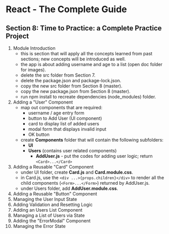 # React - The Complete Guide

## Section 8: Time to Practice: a Complete Practice Project

1. Module Introduction
   - this is section that will apply all the concepts learned from past sections; new concepts will be introduced as well.
   - the app is about adding username and age to a list (open doc folder for images).
   - delete the src folder from Section 7.
   - delete the package.json and package-lock.json.
   - copy the new src folder from Section 8 (master).
   - copy the new package.json from Section 8 (master).
   - run npm install to recreate dependencies (node_modules) folder.
2. Adding a "User" Component
   - map out components that are required:
     - username / age entry form
     - button to Add User (UI component)
     - card to display list of added users
     - modal form that displays invalid input
     - OK button
   - create **Components** folder that will contain the following subfolders:
     - **UI**
     - **Users** (contains user related components)
       - **AddUser.js** - put the codes for adding user logic; return `<Card>...</Card>`
3. Adding a Reusable "Card" Component
   - under UI folder, create **Card.js** and **Card.module.css**.
   - in Card.js, use the `<div ...>{props.children}</div>` to render all the child components (`<Form>...</Form>`) returned by AddUser.js.
   - under Users folder, add **AddUser.module.css**.
4. Adding a Reusable "Button" Component
5. Managing the User Input State
6. Adding Validation and Resetting Logic
7. Adding an Users List Component
8. Managing a List of Users via State
9. Adding the "ErrorModal" Component
10. Managing the Error State
